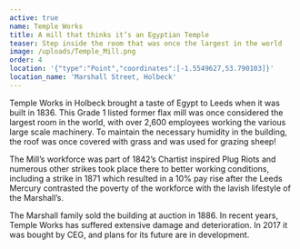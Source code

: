 ```yaml
---
active: true
name: Temple Works
title: A mill that thinks it’s an Egyptian Temple
teaser: Step inside the room that was once the largest in the world
image: /uploads/Temple_Mill.png
order: 4
location: '{"type":"Point","coordinates":[-1.5549627,53.790103]}'
location_name: 'Marshall Street, Holbeck'
---
```

Temple Works in Holbeck brought a taste of Egypt to Leeds when it was built in 1836. This Grade 1 listed former flax mill was once considered the largest room in the world, with over 2,600 employees working the various large scale machinery. To maintain the necessary humidity in the building, the roof was once covered with grass and was used for grazing sheep!

The Mill’s workforce was part of 1842’s Chartist inspired Plug Riots and numerous other strikes took place there to better working conditions, including a strike in 1871 which resulted in a 10% pay rise after the Leeds Mercury contrasted the poverty of the workforce with the lavish lifestyle of the Marshall’s.

The Marshall family sold the building at auction in 1886. In recent years, Temple Works has suffered extensive damage and deterioration. In 2017 it was bought by CEG, and plans for its future are in development.
